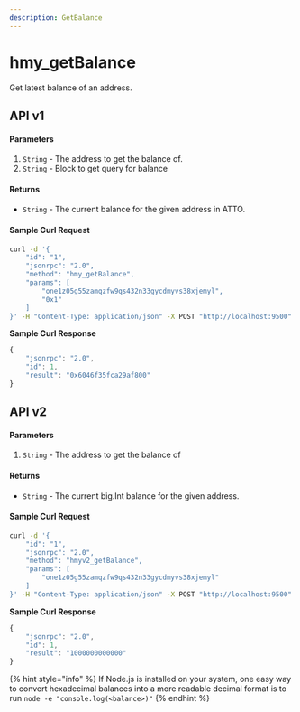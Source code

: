 ```yaml
---
description: GetBalance
---
```


# hmy\_getBalance

Get latest balance of an address.

## API v1

#### Parameters

1. `String` -  The address to get the balance of.
2. `String` - Block to get query for balance

#### Returns

* `String` - The current balance for the given address in ATTO.

#### Sample Curl Request

```bash
curl -d '{
    "id": "1",
    "jsonrpc": "2.0",
    "method": "hmy_getBalance",
    "params": [
        "one1z05g55zamqzfw9qs432n33gycdmyvs38xjemyl", 
        "0x1"
    ]
}' -H "Content-Type: application/json" -X POST "http://localhost:9500"
```

**Sample Curl Response**

```javascript
{
    "jsonrpc": "2.0",
    "id": 1,
    "result": "0x6046f35fca29af800"
}
```

## API v2

#### Parameters

1. `String` -  The address to get the balance of

#### Returns

* `String` - The current big.Int balance for the given address.

#### Sample Curl Request

```bash
curl -d '{
    "id": "1",
    "jsonrpc": "2.0",
    "method": "hmyv2_getBalance",
    "params": [
        "one1z05g55zamqzfw9qs432n33gycdmyvs38xjemyl"
    ]
}' -H "Content-Type: application/json" -X POST "http://localhost:9500"
```

**Sample Curl Response**

```javascript
{
    "jsonrpc": "2.0",
    "id": 1,
    "result": "1000000000000"
}
```

{% hint style="info" %}
If Node.js is installed on your system, one easy way to convert hexadecimal balances into a more readable decimal format is to run `node -e "console.log(<balance>)"`
{% endhint %}

